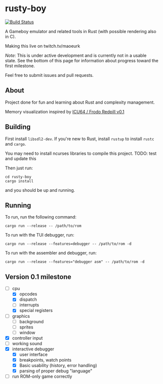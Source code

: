 # rusty-boy
[![Build Status](https://travis-ci.org/MarkMcCaskey/rusty-boy.svg?branch=master)](https://travis-ci.org/MarkMcCaskey/rusty-boy)

A Gameboy emulator and related tools in Rust (with possible rendering also in C).

Making this live on twitch.tv/maoeurk


*Note*: This is under active development and is currently not in a
usable state.  See the bottom of this page for information about 
progress toward the first milestone.

Feel free to submit issues and pull requests.

## About

Project done for fun and learning about Rust and complexity management.

Memory visualization inspired by [ICU64 / Frodo Redpill v0.1](https://icu64.blogspot.com/2009/09/first-public-release-of-icu64frodo.html)

## Building

First install `libsdl2-dev`.  If you're new to Rust, install `rustup`
to install `rustc` and `cargo`.

You may need to install ncurses libraries to compile this project.
TODO: test and update this

Then just run:

```
cd rusty-boy
cargo install
```

and you should be up and running.

## Running

To run, run the following command:
```
cargo run --release -- /path/to/rom
```

To run with the TUI debugger, run:
```
cargo run --release --features=debugger -- /path/to/rom -d
```

To run with the assembler and debugger, run:
```
cargo run --release --features="debugger asm" -- /path/to/rom -d
```


## Version 0.1 milestone
- [ ] cpu
  - [x] opcodes
  - [x] dispatch
  - [ ] interrupts
  - [x] special registers
- [ ] graphics
  - [ ] background
  - [ ] sprites
  - [ ] window
- [x] controller input
- [ ] working sound
- [x] interactive debugger
  - [x] user interface
  - [x] breakpoints, watch points
  - [x] Basic usability (history, error handling)
  - [x] parsing of proper debug "language"
- [ ] run ROM-only game correctly
